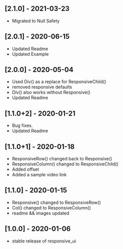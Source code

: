 ## [2.1.0] - 2021-03-23
* Migrated to Null Safety 

## [2.0.1] - 2020-06-15
* Updated Readme 
* Updated Example 

## [2.0.0] - 2020-05-04

* Used Div() as a replace for ResponsiveChild()
* removed responsive defaults
* Div() also works without Responsive() 
* Updated Readme 

## [1.1.0+2] - 2020-01-21

* Bug fixes. 
* Updated Readme 

## [1.1.0+1] - 2020-01-18

* ResponsiveRow() changed back to Responsive() 
* ResponsiveColumn() changed to  ResponsiveChild() 
* Added offset
* Added a sample video link

## [1.1.0] - 2020-01-15

* Responsive() changed to ResponsiveRow() 
* Col() changed to ResponsiveColumn() 
* readme && images updated

## [1.0.0] - 2020-01-06

* stable release of responsive_ui

